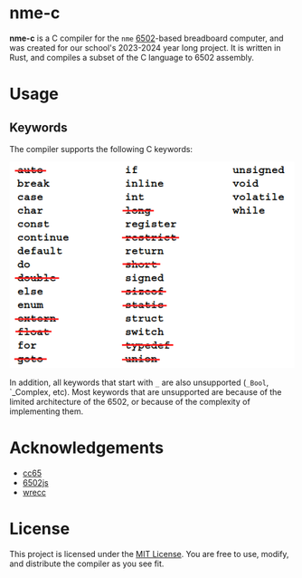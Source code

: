 # nme-c

**nme-c** is a C compiler for the `nme` [6502](https://en.wikipedia.org/wiki/WDC_65C02)-based breadboard computer, and was created for our school's 2023-2024 year long project. It is written in Rust, and compiles a subset of the C language to 6502 assembly.

# Usage

## Keywords

The compiler supports the following C keywords:

![keyword](https://github.com/Infinixius/nme-c/blob/main/.github/keywords.png)

In addition, all keywords that start with `_` are also unsupported (`_Bool`, `_Complex, etc). Most keywords that are unsupported are because of the limited architecture of the 6502, or because of the complexity of implementing them.

# Acknowledgements

- [cc65](https://github.com/cc65/cc65)
- [6502js](https://itema-as.github.io/6502js/)
- [wrecc](https://github.com/PhilippRados/wrecc)

# License

This project is licensed under the [MIT License](https://github.com/Infinixius/nme-c/blob/main/LICENSE). You are free to use, modify, and distribute the compiler as you see fit.
